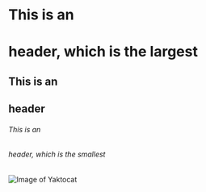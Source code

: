 # This is an <h1> header, which is the largest
## This is an <h2> header
###### This is an <h6> header, which is the smallest
  
  ![Image of Yaktocat](https://octodex.github.com/images/yaktocat.png)

